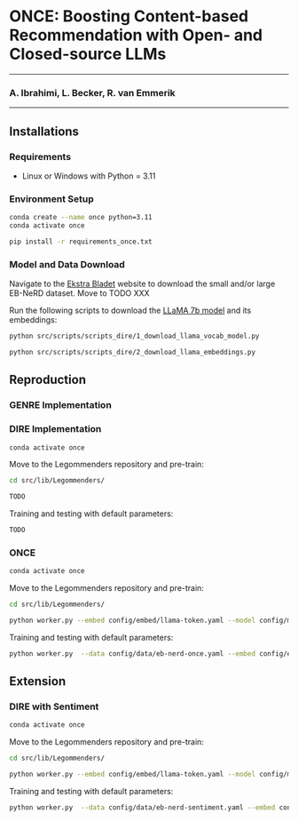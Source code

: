 # ONCE: Boosting Content-based Recommendation with Open- and Closed-source LLMs

--- 

### A. Ibrahimi, L. Becker, R. van Emmerik

---

## Installations
### Requirements
- Linux or Windows with Python = 3.11

### Environment Setup
```bash
conda create --name once python=3.11 
conda activate once

pip install -r requirements_once.txt
```

### Model and Data Download
Navigate to the [Ekstra Bladet](https://recsys.eb.dk) website to download the small and/or large EB-NeRD dataset. Move to TODO XXX

Run the following scripts to download the [LLaMA 7b model](https://huggingface.co/huggyllama/llama-7b?library=transformers) and its embeddings:
```bash
python src/scripts/scripts_dire/1_download_llama_vocab_model.py

python src/scripts/scripts_dire/2_download_llama_embeddings.py
```

## Reproduction
### GENRE Implementation


### DIRE Implementation
```bash
conda activate once
```

Move to the Legommenders repository and pre-train:
```bash
cd src/lib/Legommenders/

TODO
```

Training and testing with default parameters:
```bash
TODO
```

### ONCE
```bash
conda activate once
```

Move to the Legommenders repository and pre-train:
```bash
cd src/lib/Legommenders/

python worker.py --embed config/embed/llama-token.yaml --model config/model/llm/llama-fastformer-once.yaml --exp config/exp/llama-split-once.yaml --data config/data/eb-nerd-once.yaml --version small --llm_ver 7b --hidden_size 64 --layer 0 --lora 0 --fast_eval 0 --embed_hidden_size 4096 --page_size 8
```

Training and testing with default parameters:
```bash
python worker.py  --data config/data/eb-nerd-once.yaml --embed config/embed/llama-token.yaml  --model config/model/llm/llama-fastformer-once.yaml --exp config/exp/tt-llm.yaml --embed_hidden_size 4096 --llm_ver 7b --layer 31 --version small --lr 0.0001 --item_lr 0.00001 --batch_size 32 --acc_batch 2 --epoch_batch -4  
```

## Extension
### DIRE with Sentiment
```bash
conda activate once
```

Move to the Legommenders repository and pre-train:
```bash
cd src/lib/Legommenders/

python worker.py --embed config/embed/llama-token.yaml --model config/model/llm/llama-fastformer-sentiment.yaml --exp config/exp/llama-split-sentiment.yaml --data config/data/eb-nerd-sentiment.yaml --version small --llm_ver 7b --hidden_size 64 --layer 0 --lora 0 --fast_eval 0 --embed_hidden_size 4096 --page_size 8 --cuda -1
```

Training and testing with default parameters:
```bash
python worker.py  --data config/data/eb-nerd-sentiment.yaml --embed config/embed/llama-token.yaml  --model config/model/llm/llama-fastformer-sentiment.yaml --exp config/exp/tt-llm.yaml --embed_hidden_size 4096 --llm_ver 7b --layer 31 --version small --lr 0.0001 --item_lr 0.00001 --batch_size 32 --acc_batch 2 --epoch_batch -4 
```
